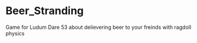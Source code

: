 # Beer_Stranding
Game for Ludum Dare 53 about delievering beer to your freinds with ragdoll physics
